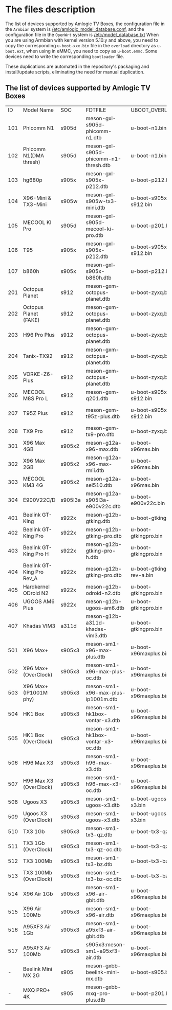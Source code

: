 # The files description

The list of devices supported by Amlogic TV Boxes, the configuration file in the `Armbian` system is [/etc/amlogic_model_database.conf](../common-files/rootfs/etc/amlogic_model_database.conf), and the configuration file in the `OpenWrt` system is [/etc/model_database.txt](https://github.com/ophub/amlogic-s9xxx-openwrt/blob/main/amlogic-s9xxx/common-files/rootfs/etc/model_database.txt) When you are using Armbian with kernel version 5.10.y and above, you need to copy the corresponding `u-boot-xxx.bin` file in the `overload` directory as `u-boot.ext`, when using in eMMC, you need to copy as `u-boot.emmc`. Some devices need to write the corresponding `bootloader` file.

These duplications are automated in the repository's packaging and install/update scripts, eliminating the need for manual duplication.

## The list of devices supported by Amlogic TV Boxes

<table cellpadding="0" cellspacing="0">
<tr><td>ID</td><td>Model Name</td><td>SOC</td><td>FDTFILE</td><td>UBOOT_OVERLOAD</td><td>MAINLINE_UBOOT</td><td>ANDROID_UBOOT</td><td>Brief Description</td></tr>
<tr><td>101</td><td>Phicomm N1</td><td>s905d</td><td>meson-gxl-s905d-phicomm-n1.dtb</td><td>u-boot-n1.bin</td><td>NA</td><td>u-boot-2015-phicomm-n1.bin</td><td>4C@1512Mhz,2GB Mem,1Gb Nic,Wifi</td></tr>
<tr><td>102</td><td>Phicomm N1(DMA thresh)</td><td>s905d</td><td>meson-gxl-s905d-phicomm-n1-thresh.dtb</td><td>u-boot-n1.bin</td><td>NA</td><td>u-boot-2015-phicomm-n1.bin</td><td>Same as above, when ethmac flow control is off</td></tr>
<tr><td>103</td><td>hg680p</td><td>s905x</td><td>meson-gxl-s905x-p212.dtb</td><td>u-boot-p212.bin</td><td>NA</td><td>NA</td><td>4C@1512Mhz,100Mb Nic</td></tr>
<tr><td>104</td><td>X96-Mini & TX3-Mini</td><td>s905w</td><td>meson-gxl-s905w-tx3-mini.dtb</td><td>u-boot-s905x-s912.bin</td><td>NA</td><td>NA</td><td>4C@1512Mhz,100Mb Nic</td></tr>
<tr><td>105</td><td>MECOOL KI Pro</td><td>s905d</td><td>meson-gxl-s905d-mecool-ki-pro.dtb</td><td>u-boot-p201.bin</td><td>NA</td><td>NA</td><td>2G/16G,1Gb Nic</td></tr>
<tr><td>106</td><td>T95</td><td>s905x</td><td>meson-gxl-s905x-p212.dtb</td><td>u-boot-s905x-s912.bin</td><td>NA</td><td>NA</td><td>1+8G,100Mb Nic(Use: extlinux/extlinux.conf)</td></tr>
<tr><td>107</td><td>b860h</td><td>s905x</td><td>meson-gxl-s905x-b860h.dtb</td><td>u-boot-p212.bin</td><td>NA</td><td>NA</td><td>4C@1512Mhz,100Mb Nic</td></tr>

<tr><td>201</td><td>Octopus Planet</td><td>s912</td><td>meson-gxm-octopus-planet.dtb</td><td>u-boot-zyxq.bin</td><td>NA</td><td>NA</td><td>4C@1512Mhz+4C@1000Mhz,2GB Mem,1Gb Nic</td></tr>
<tr><td>202</td><td>Octopus Planet (FAKE)</td><td>s912</td><td>meson-gxm-octopus-planet.dtb</td><td>u-boot-zyxq.bin</td><td>NA</td><td>bl-fake-octopus-planet.bin</td><td>4C@1512Mhz+4C@1000Mhz,2GB Mem,1Gb Nic</td></tr>
<tr><td>203</td><td>H96 Pro Plus</td><td>s912</td><td>meson-gxm-octopus-planet.dtb</td><td>u-boot-zyxq.bin</td><td>NA</td><td>NA</td><td>4C@1512Mhz+4C@1000Mhz,2GB Mem,1Gb Nic</td></tr>
<tr><td>204</td><td>Tanix-TX92</td><td>s912</td><td>meson-gxm-octopus-planet.dtb</td><td>u-boot-zyxq.bin</td><td>NA</td><td>NA</td><td>3GB DDR4 32GB eMMC,1.5GHz,5G WIFI,1Gb Nic</td></tr>
<tr><td>205</td><td>VORKE-Z6-Plus</td><td>s912</td><td>meson-gxm-octopus-planet.dtb</td><td>u-boot-zyxq.bin</td><td>NA</td><td>NA</td><td>3GB DDR3 32GB eMMC5.0,1.5Ghz,TF CARD Support 1~32GB,1Gb Nic</td></tr>
<tr><td>206</td><td>MECOOL M8S Pro L</td><td>s912</td><td>meson-gxm-q201.dtb</td><td>u-boot-s905x-s912.bin</td><td>NA</td><td>NA</td><td>2G RAM,3G RAM,16G ROM,32G ROM,100Mb Nic</td></tr>
<tr><td>207</td><td>T95Z Plus</td><td>s912</td><td>meson-gxm-t95z-plus.dtb</td><td>u-boot-s905x-s912.bin</td><td>NA</td><td>NA</td><td>3G+32G,Octa-Core,2.4/5.8G Dual-Band WiFi,1Gb Nic 64Bit BT4.0(Use: extlinux/extlinux.conf)</td></tr>
<tr><td>208</td><td>TX9 Pro</td><td>s912</td><td>meson-gxm-tx9-pro.dtb</td><td>u-boot-zyxq.bin</td><td>NA</td><td>NA</td><td>4C@1512Mhz+4C@1000Mhz,3G RAM,32G ROM,Bluetooth 4.1,1Gb Nic,brcm43455 wifi</td></tr>

<tr><td>301</td><td>X96 Max 4GB</td><td>s905x2</td><td>meson-g12a-x96-max.dtb</td><td>u-boot-x96max.bin</td><td>x96max-u-boot.bin.sd.bin</td><td>NA</td><td>4C@1908Mhz,4GB Mem,1Gb Nic</td></tr>
<tr><td>302</td><td>X96 Max 2GB</td><td>s905x2</td><td>meson-g12a-x96-max-rmii.dtb</td><td>u-boot-x96max.bin</td><td>x96max-u-boot.bin.sd.bin</td><td>NA</td><td>4C@1908Mhz,2GB Mem,100Mb Nic</td></tr>
<tr><td>303</td><td>MECOOL KM3 4G</td><td>s905x2</td><td>meson-g12a-sei510.dtb</td><td>u-boot-x96max.bin</td><td>x96max-u-boot.bin.sd.bin</td><td>NA</td><td>4C@1908Mhz,4+64G/128G,2.4G/5G WiFi,Bluetooth 4.1,100Mb Nic</td></tr>
<tr><td>304</td><td>E900V22C/D</td><td>s905l3a</td><td>meson-g12a-s905l3a-e900v22c.dtb</td><td>u-boot-e900v22c.bin</td><td>e900v22c-u-boot.bin.sd.bin</td><td>NA</td><td>4C@1908Mhz,S905L3A+B,2+8G,USB2.0x2,LAN 100Mb Nic,uwe5621ds wifi(no work)</td></tr>

<tr><td>401</td><td>Beelink GT-King</td><td>s922x</td><td>meson-g12b-gtking.dtb</td><td>u-boot-gtking.bin</td><td>gtking-u-boot.bin.sd.bin</td><td>NA</td><td>2C@1800Mhz(A53)+4C@1908Mhz(A73),4GB Mem,1Gb Nic,Wifi</td></tr>
<tr><td>402</td><td>Beelink GT-King Pro</td><td>s922x</td><td>meson-g12b-gtking-pro.dtb</td><td>u-boot-gtkingpro.bin</td><td>gtkingpro-u-boot.bin.sd.bin</td><td>NA</td><td>2C@1800Mhz(A53)+4C@1908Mhz(A73),4GB Mem,1Gb Nic,Wifi</td></tr>
<tr><td>403</td><td>Beelink GT-King Pro H</td><td>s922x</td><td>meson-g12b-gtking-pro-h.dtb</td><td>u-boot-gtkingpro.bin</td><td>gtkingpro-u-boot.bin.sd.bin</td><td>NA</td><td>S922X-H,2C@1800Mhz(A53)+4C@2208Mhz(A73),4GB Mem,1Gb Nic,Wifi</td></tr>
<tr><td>404</td><td>Beelink GT-King Pro Rev_A</td><td>s922x</td><td>meson-g12b-gtking-pro.dtb</td><td>u-boot-gtkingpro-rev-a.bin</td><td></td><td>NA</td><td>2C@1800Mhz(A53)+4C@1908Mhz(A73),4GB Mem,1Gb Nic,Wifi</td></tr>
<tr><td>405</td><td>Hardkernel ODroid N2</td><td>s922x</td><td>meson-g12b-odroid-n2.dtb</td><td>u-boot-gtkingpro.bin</td><td>odroid-n2-u-boot.bin.sd.bin</td><td>NA</td><td>2C@1800Mhz(A53)+4C@1908Mhz(A73),4GB Mem,1Gb Nic</td></tr>
<tr><td>406</td><td>UGOOS AM6 Plus</td><td>s922x</td><td>meson-g12b-ugoos-am6.dtb</td><td>u-boot-gtkingpro.bin</td><td>gtkingpro-u-boot.bin.sd.bin</td><td>NA</td><td>2C@1800Mhz(A53)+4C@1908Mhz(A73),4GB Mem,1Gb Nic,Wifi</td></tr>
<tr><td>407</td><td>Khadas VIM3</td><td>a311d</td><td>meson-g12b-a311d-khadas-vim3.dtb</td><td>u-boot-gtkingpro.bin</td><td>khadas-vim3-u-boot.sd.bin</td><td>NA</td><td>4C@2.2Ghz+2C@1.8Ghz,PCIe+USB 3.0,1Gb Nic,Wifi</td></tr>

<tr><td>501</td><td>X96 Max+</td><td>s905x3</td><td>meson-sm1-x96-max-plus.dtb</td><td>u-boot-x96maxplus.bin</td><td>x96maxplus-u-boot.bin.sd.bin</td><td>hk1box-bootloader.img</td><td>4C@2100Mhz,4GB Mem,1Gb Nic,AM7256 wifi</td></tr>
<tr><td>502</td><td>X96 Max+ (OverClock)</td><td>s905x3</td><td>meson-sm1-x96-max-plus-oc.dtb</td><td>u-boot-x96maxplus.bin</td><td>x96maxplus-u-boot.bin.sd.bin</td><td>hk1box-bootloader.img</td><td>4C@2208Mhz,4GB Mem,1Gb Nic,AM7256 wifi</td></tr>
<tr><td>503</td><td>X96 Max+ (IP1001M phy)</td><td>s905x3</td><td>meson-sm1-x96-max-plus-ip1001m.dtb</td><td>u-boot-x96maxplus.bin</td><td>x96maxplus-u-boot.bin.sd.bin</td><td>hk1box-bootloader.img</td><td>4C@2208Mhz,4GB Mem,1Gb Nic (IP1001M phy),brcm4354 wifi</td></tr>
<tr><td>504</td><td>HK1 Box</td><td>s905x3</td><td>meson-sm1-hk1box-vontar-x3.dtb</td><td>u-boot-x96maxplus.bin</td><td>hk1box-u-boot.bin.sd.bin</td><td>NA</td><td>4C@2100Mhz,4GB Mem,1Gb Nic,Wifi</td></tr>
<tr><td>505</td><td>HK1 Box (OverClock)</td><td>s905x3</td><td>meson-sm1-hk1box-vontar-x3-oc.dtb</td><td>u-boot-x96maxplus.bin</td><td>hk1box-u-boot.bin.sd.bin</td><td>NA</td><td>4C@2208Mhz,4GB Mem,1Gb Nic,Wifi</td></tr>
<tr><td>506</td><td>H96 Max X3</td><td>s905x3</td><td>meson-sm1-h96-max-x3.dtb</td><td>u-boot-x96maxplus.bin</td><td>h96maxx3-u-boot.bin.sd.bin</td><td>NA</td><td>4C@2100Mhz,4GB Mem,1Gb Nic,Wifi</td></tr>
<tr><td>507</td><td>H96 Max X3 (OverClock)</td><td>s905x3</td><td>meson-sm1-h96-max-x3-oc.dtb</td><td>u-boot-x96maxplus.bin</td><td>h96maxx3-u-boot.bin.sd.bin</td><td>NA</td><td>4C@2208Mhz,4GB Mem,1Gb Nic,Wifi</td></tr>
<tr><td>508</td><td>Ugoos X3</td><td>s905x3</td><td>meson-sm1-ugoos-x3.dtb</td><td>u-boot-ugoos-x3.bin</td><td>NA</td><td>NA</td><td>4C@2100Mhz,2(Cube)/4(Pro,Plus)GB Mem,1Gb Nic,Wifi</td></tr>
<tr><td>509</td><td>Ugoos X3 (OverClock)</td><td>s905x3</td><td>meson-sm1-ugoos-x3.dtb</td><td>u-boot-ugoos-x3.bin</td><td>NA</td><td>NA</td><td>4C@2208Mhz,2(Cube)/4(Pro,Plus)GB Mem,1Gb Nic,Wifi</td></tr>
<tr><td>510</td><td>TX3 1Gb</td><td>s905x3</td><td>meson-sm1-tx3-qz.dtb</td><td>u-boot-tx3-qz.bin</td><td>x96maxplus-u-boot.bin.sd.bin</td><td>NA</td><td>4C@2100Mhz,4GB Mem,1Gb Nic,bcm4330 wifi</td></tr>
<tr><td>511</td><td>TX3 1Gb (OverClock)</td><td>s905x3</td><td>meson-sm1-tx3-qz-oc.dtb</td><td>u-boot-tx3-qz.bin</td><td>x96maxplus-u-boot.bin.sd.bin</td><td>NA</td><td>4C@2208Mhz,4GB Mem,1Gb Nic,bcm4330 wifi</td></tr>
<tr><td>512</td><td>TX3 100Mb</td><td>s905x3</td><td>meson-sm1-tx3-bz.dtb</td><td>u-boot-tx3-bz.bin</td><td>x96maxplus-u-boot.bin.sd.bin</td><td>NA</td><td>4C@2100Mhz,4GB Mem,100Mb Nic,bcm4330 wifi</td></tr>
<tr><td>513</td><td>TX3 100Mb (OverClock)</td><td>s905x3</td><td>meson-sm1-tx3-bz-oc.dtb</td><td>u-boot-tx3-bz.bin</td><td>x96maxplus-u-boot.bin.sd.bin</td><td>NA</td><td>4C@2208Mhz,4GB Mem,100Mb Nic,bcm4330 wifi</td></tr>
<tr><td>514</td><td>X96 Air 1Gb</td><td>s905x3</td><td>meson-sm1-x96-air-gbit.dtb</td><td>u-boot-x96maxplus.bin</td><td>NA</td><td>NA</td><td>4C@2100Mhz,2GB Mem,1Gb Nic,Wifi</td></tr>
<tr><td>515</td><td>X96 Air 100Mb</td><td>s905x3</td><td>meson-sm1-x96-air.dtb</td><td>u-boot-x96maxplus.bin</td><td>NA</td><td>NA</td><td>4C@2100Mhz,2GB Mem,1Gb Nic,Wifi</td></tr>
<tr><td>516</td><td>A95XF3 Air 1Gb</td><td>s905x3</td><td>meson-sm1-a95xf3-air-gbit.dtb</td><td>u-boot-x96maxplus.bin</td><td>NA</td><td>NA</td><td>4C@2100Mhz,2GB Mem,1Gb Nic,Wifi</td></tr>
<tr><td>517</td><td>A95XF3 Air 100Mb</td><td>s905x3</td><td>s905x3:meson-sm1-a95xf3-air.dtb</td><td>u-boot-x96maxplus.bin</td><td>NA</td><td>NA</td><td>4C@2100Mhz,2GB Mem,1Gb Nic,Wifi</td></tr>

<tr><td>-</td><td>Beelink Mini MX 2G</td><td>s905</td><td>meson-gxbb-beelink-mini-mx.dtb</td><td>u-boot-s905.bin</td><td>NA</td><td>NA</td><td>Mali-450 GPU 2.4GHz / 5.8GHz WiFi 2GB RAM 16GB ROM,1Gb Nic</td></tr>
<tr><td>-</td><td>MXQ PRO+ 4K</td><td>s905</td><td>meson-gxbb-mxq-pro-plus.dtb</td><td>u-boot-p201.bin</td><td>NA</td><td>NA</td><td>2GB RAM 16GB ROM 2.4G/5.8G,1Gb Nic</td></tr>
</table>